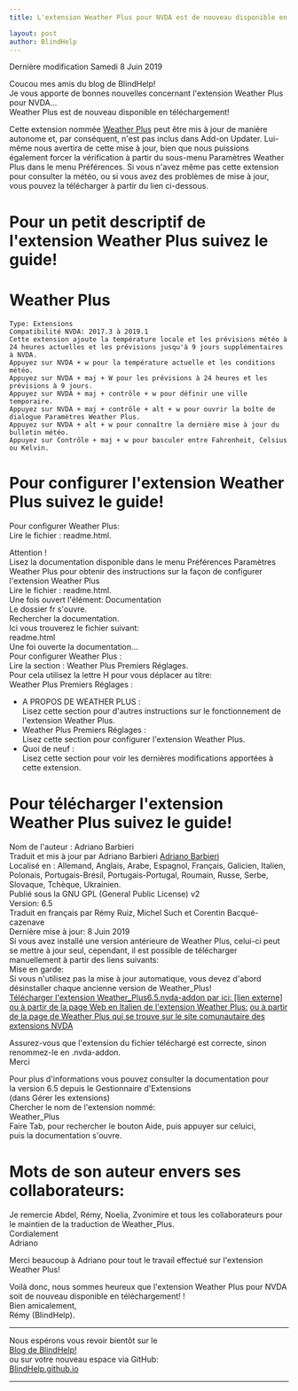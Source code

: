 ```yaml
---
title: L'extension Weather Plus pour NVDA est de nouveau disponible en téléchargement

layout: post
author: BlindHelp
---
```


<footer>Dernière modification Samedi  8 Juin 2019</footer>


Coucou mes amis du blog de BlindHelp!               
Je vous apporte de bonnes nouvelles concernant l'extension Weather Plus pour NVDA...             
Weather Plus est de nouveau disponible en téléchargement!             

Cette extension nommée [Weather Plus](#Weather_Plus6.5.nvda-addon) peut être mis à jour de manière autonome et, par conséquent, n'est pas inclus dans Add-on Updater. Lui-même nous  avertira de cette mise à jour, bien que nous puissions également forcer la vérification à partir du sous-menu Paramètres Weather Plus dans le menu Préférences. Si vous n'avez même pas cette extension pour consulter la météo, ou si vous avez des problèmes de mise à jour, vous pouvez la télécharger à partir du lien ci-dessous.

# Pour un petit descriptif de l'extension  Weather Plus suivez le guide! #

# Weather Plus <a id="Weather_Plus6.5.nvda-addon"></a>

    Type: Extensions
    Compatibilité NVDA: 2017.3 à 2019.1
    Cette extension ajoute la température locale et les prévisions météo à 24 heures actuelles et les prévisions jusqu'à 9 jours supplémentaires à NVDA.
    Appuyez sur NVDA + w pour la température actuelle et les conditions météo.
    Appuyez sur NVDA + maj + W pour les prévisions à 24 heures et les prévisions à 9 jours.
    Appuyez sur NVDA + maj + contrôle + w pour définir une ville temporaire.
    Appuyez sur NVDA + maj + contrôle + alt + w pour ouvrir la boîte de dialogue Paramètres Weather Plus.
    Appuyez sur NVDA + alt + w pour connaître la dernière mise à jour du bulletin météo.
    Appuyez sur Contrôle + maj + w pour basculer entre Fahrenheit, Celsius ou Kelvin.

# Pour configurer l'extension Weather Plus suivez le guide! #

Pour configurer Weather Plus:    
Lire le fichier : readme.html.    

Attention !    
Lisez la documentation disponible dans le menu Préférences
Paramètres Weather Plus pour obtenir des instructions sur la façon
de configurer l'extension Weather Plus    
Lire le fichier : readme.html.    
Une fois ouvert l'élément: Documentation     
Le dossier fr s'ouvre.    
Rechercher la documentation.    
Ici vous trouverez le fichier suivant:    
readme.html    
Une foi ouverte la documentation...    
Pour configurer Weather Plus :    
Lire la section : Weather Plus Premiers Réglages.    
Pour cela utilisez la lettre H pour vous déplacer au titre:    
Weather Plus Premiers Réglages :    

* A PROPOS DE WEATHER PLUS :    
Lisez cette section pour d'autres instructions sur le fonctionnement de l'extension Weather Plus.    
* Weather Plus Premiers Réglages :    
Lisez cette section pour configurer l'extension Weather Plus.    
* Quoi de neuf :    
Lisez cette section pour voir les dernières modifications apportées à cette extension.    

# Pour télécharger l'extension Weather Plus suivez le guide! #

Nom de l'auteur : Adriano Barbieri    
Traduit et mis à jour par Adriano Barbieri 
[Adriano Barbieri](mailto:adrianobarb@yahoo.it)    
Localisé en : Allemand, Anglais, Arabe, Espagnol, Français, Galicien, Italien, Polonais, Portugais-Brésil, Portugais-Portugal, Roumain, Russe, Serbe, Slovaque, Tchèque, Ukrainien.   
Publié sous la GNU GPL (General Public License) v2    
Version: 6.5    
Traduit en français par Rémy Ruiz, Michel Such et Corentin Bacqué-cazenave    
Dernière mise à jour: 8  Juin 2019    
Si vous avez installé une version antérieure de Weather Plus, celui-ci peut se mettre à jour seul, cependant, il est possible de télécharger
manuellement à partir des liens suivants:    
Mise en garde:    
Si vous n'utilisez pas la mise à jour automatique, vous devez d'abord désinstaller chaque ancienne version de Weather_Plus!    
[Télécharger l'extension Weather_Plus6.5.nvda-addon par ici: [lien externe]](http://www.nvda.it/files/plugin/weather_plus6.5.nvda-addon)
    [ou à partir de la page Web en Italien de l'extension Weather Plus:](http://www.nvda.it/weather-plus)
[ou à partir de la page de Weather Plus qui se trouve sur le site comunautaire des extensions NVDA](https://addons.nvda-project.org/addons/Weather_Plus.fr.html)

Assurez-vous que l'extension du fichier téléchargé est correcte, sinon    
renommez-le en .nvda-addon.    
Merci    

Pour plus d'informations vous pouvez consulter la documentation pour    
    la version 6.5 depuis le Gestionnaire d'Extensions    
    (dans Gérer les extensions)    
    Chercher le nom de l'extension nommé:    
    Weather_Plus    
    Faire Tab, pour rechercher le bouton Aide, puis appuyer sur celuici,    
    puis la documentation s'ouvre.    

# Mots de son auteur envers ses collaborateurs: #
Je remercie Abdel, Rémy, Noelia, Zvonimire et tous les collaborateurs pour le maintien de la traduction de Weather_Plus.    
Cordialement    
Adriano    

Merci beaucoup à Adriano pour tout le travail effectué    sur l'extension Weather Plus!           

Voilà donc, nous sommes heureux que l'extension Weather Plus pour NVDA soit de nouveau disponible en téléchargement! !                
Bien amicalement,              
Rémy (BlindHelp).

---

Nous espérons vous revoir bientôt sur le      
[Blog de BlindHelp!](http://blindhelp.blogspot.fr/)                    
ou sur  votre nouveau espace via GitHub:                     
[BlindHelp.github.io](https://blindhelp.github.io)                    

---